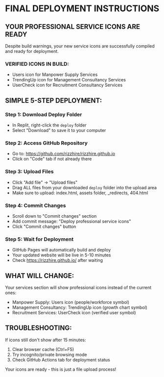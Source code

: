 # FINAL DEPLOYMENT INSTRUCTIONS

## YOUR PROFESSIONAL SERVICE ICONS ARE READY

Despite build warnings, your new service icons are successfully compiled and ready for deployment.

### VERIFIED ICONS IN BUILD:
- Users icon for Manpower Supply Services
- TrendingUp icon for Management Consultancy Services  
- UserCheck icon for Recruitment Consultancy Services

## SIMPLE 5-STEP DEPLOYMENT:

### Step 1: Download Deploy Folder
- In Replit, right-click the `deploy` folder
- Select "Download" to save it to your computer

### Step 2: Access GitHub Repository
- Go to: https://github.com/rizzhire/rizzhire.github.io
- Click on "Code" tab if not already there

### Step 3: Upload Files
- Click "Add file" → "Upload files"
- Drag ALL files from your downloaded `deploy` folder into the upload area
- Make sure to upload: index.html, assets folder, _redirects, 404.html

### Step 4: Commit Changes
- Scroll down to "Commit changes" section
- Add commit message: "Deploy professional service icons"
- Click "Commit changes" button

### Step 5: Wait for Deployment
- GitHub Pages will automatically build and deploy
- Your updated website will be live in 5-10 minutes
- Check https://rizzhire.github.io/ after waiting

## WHAT WILL CHANGE:
Your services section will show professional icons instead of the current ones:
- Manpower Supply: Users icon (people/workforce symbol)
- Management Consultancy: TrendingUp icon (growth chart symbol)  
- Recruitment Services: UserCheck icon (verified user symbol)

## TROUBLESHOOTING:
If icons still don't show after 15 minutes:
1. Clear browser cache (Ctrl+F5)
2. Try incognito/private browsing mode
3. Check GitHub Actions tab for deployment status

Your icons are ready - this is just a file upload process!